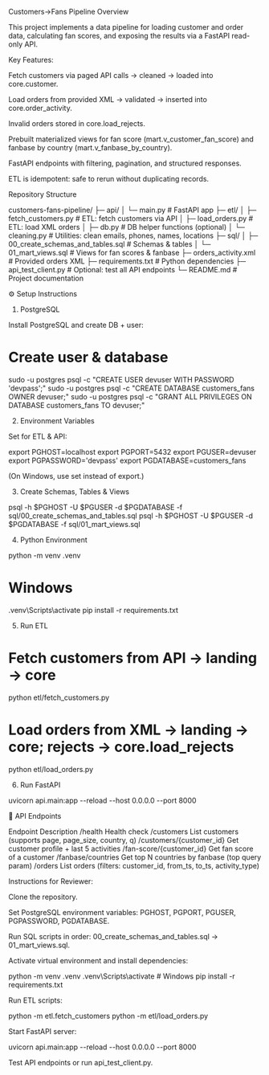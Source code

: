 Customers→Fans Pipeline
Overview

This project implements a data pipeline for loading customer and order data, calculating fan scores, and exposing the results via a FastAPI read-only API.

Key Features:

Fetch customers via paged API calls → cleaned → loaded into core.customer.

Load orders from provided XML → validated → inserted into core.order_activity.

Invalid orders stored in core.load_rejects.

Prebuilt materialized views for fan score (mart.v_customer_fan_score) and fanbase by country (mart.v_fanbase_by_country).

FastAPI endpoints with filtering, pagination, and structured responses.

ETL is idempotent: safe to rerun without duplicating records.

Repository Structure

customers-fans-pipeline/
├─ api/
│  └─ main.py                # FastAPI app
├─ etl/
│  ├─ fetch_customers.py     # ETL: fetch customers via API
│  ├─ load_orders.py         # ETL: load XML orders
│  ├─ db.py                  # DB helper functions (optional)
│  └─ cleaning.py            # Utilities: clean emails, phones, names, locations
├─ sql/
│  ├─ 00_create_schemas_and_tables.sql  # Schemas & tables
│  └─ 01_mart_views.sql                  # Views for fan scores & fanbase
├─ orders_activity.xml       # Provided orders XML
├─ requirements.txt          # Python dependencies
├─ api_test_client.py        # Optional: test all API endpoints
└─ README.md                 # Project documentation


⚙️ Setup Instructions
1. PostgreSQL

Install PostgreSQL and create DB + user:

# Create user & database
sudo -u postgres psql -c "CREATE USER devuser WITH PASSWORD 'devpass';"
sudo -u postgres psql -c "CREATE DATABASE customers_fans OWNER devuser;"
sudo -u postgres psql -c "GRANT ALL PRIVILEGES ON DATABASE customers_fans TO devuser;"


2. Environment Variables

Set for ETL & API:

export PGHOST=localhost
export PGPORT=5432
export PGUSER=devuser
export PGPASSWORD='devpass'
export PGDATABASE=customers_fans

(On Windows, use set instead of export.)

3. Create Schemas, Tables & Views

psql -h $PGHOST -U $PGUSER -d $PGDATABASE -f sql/00_create_schemas_and_tables.sql
psql -h $PGHOST -U $PGUSER -d $PGDATABASE -f sql/01_mart_views.sql


4. Python Environment

python -m venv .venv
# Windows
.venv\Scripts\activate
pip install -r requirements.txt


5. Run ETL

# Fetch customers from API → landing → core
python etl/fetch_customers.py

# Load orders from XML → landing → core; rejects → core.load_rejects
python etl/load_orders.py


6. Run FastAPI

uvicorn api.main:app --reload --host 0.0.0.0 --port 8000


🔗 API Endpoints

Endpoint	Description
/health	Health check
/customers	List customers (supports page, page_size, country, q)
/customers/{customer_id}	Get customer profile + last 5 activities
/fan-score/{customer_id}	Get fan score of a customer
/fanbase/countries	Get top N countries by fanbase (top query param)
/orders	List orders (filters: customer_id, from_ts, to_ts, activity_type)


Instructions for Reviewer:

Clone the repository.

Set PostgreSQL environment variables: PGHOST, PGPORT, PGUSER, PGPASSWORD, PGDATABASE.

Run SQL scripts in order: 00_create_schemas_and_tables.sql → 01_mart_views.sql.

Activate virtual environment and install dependencies:

python -m venv .venv
.venv\Scripts\activate       # Windows
pip install -r requirements.txt


Run ETL scripts:


python -m etl.fetch_customers
python -m etl/load_orders.py



Start FastAPI server:

uvicorn api.main:app --reload --host 0.0.0.0 --port 8000

Test API endpoints or run api_test_client.py.